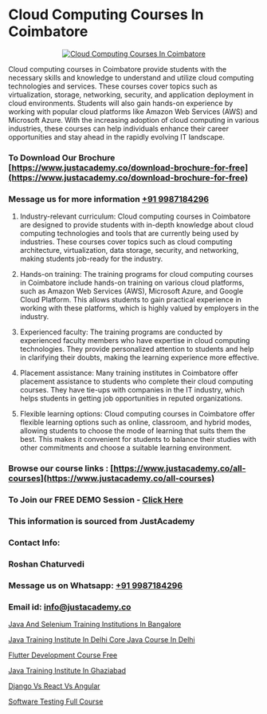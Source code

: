 # Cloud Computing Courses In Coimbatore

<p align="center">
  <a href="https://justacademy.co/all-courses">
    <img src="https://ibb.co/7V3H11Z" alt="Cloud Computing Courses In Coimbatore">
  </a>
</p>


Cloud computing courses in Coimbatore provide students with the necessary skills and knowledge to understand and utilize cloud computing technologies and services. These courses cover topics such as virtualization, storage, networking, security, and application deployment in cloud environments. Students will also gain hands-on experience by working with popular cloud platforms like Amazon Web Services (AWS) and Microsoft Azure. With the increasing adoption of cloud computing in various industries, these courses can help individuals enhance their career opportunities and stay ahead in the rapidly evolving IT landscape. 
### To Download Our Brochure [https://www.justacademy.co/download-brochure-for-free](https://www.justacademy.co/download-brochure-for-free)
### Message us for more information [+91 9987184296](https://api.whatsapp.com/send?phone=919987184296)
1) Industry-relevant curriculum: Cloud computing courses in Coimbatore are designed to provide students with in-depth knowledge about cloud computing technologies and tools that are currently being used by industries. These courses cover topics such as cloud computing architecture, virtualization, data storage, security, and networking, making students job-ready for the industry.

2) Hands-on training: The training programs for cloud computing courses in Coimbatore include hands-on training on various cloud platforms, such as Amazon Web Services (AWS), Microsoft Azure, and Google Cloud Platform. This allows students to gain practical experience in working with these platforms, which is highly valued by employers in the industry.

3) Experienced faculty: The training programs are conducted by experienced faculty members who have expertise in cloud computing technologies. They provide personalized attention to students and help in clarifying their doubts, making the learning experience more effective.

4) Placement assistance: Many training institutes in Coimbatore offer placement assistance to students who complete their cloud computing courses. They have tie-ups with companies in the IT industry, which helps students in getting job opportunities in reputed organizations.

5) Flexible learning options: Cloud computing courses in Coimbatore offer flexible learning options such as online, classroom, and hybrid modes, allowing students to choose the mode of learning that suits them the best. This makes it convenient for students to balance their studies with other commitments and choose a suitable learning environment.

### Browse our course links : [https://www.justacademy.co/all-courses](https://www.justacademy.co/all-courses) 
### To Join our FREE DEMO Session - [Click Here](https://www.justacademy.co/register-for-course-demo)


### This information is sourced from JustAcademy
### Contact Info:
### Roshan Chaturvedi
### Message us on Whatsapp: [+91 9987184296](https://api.whatsapp.com/send?phone=919987184296)
### Email id: [info@justacademy.co](mailto:info@justacademy.co)
                
[Java And Selenium Training Institutions In Bangalore](https://www.linkedin.com/pulse/java-selenium-training-institutions-bangalore-justacademy-chicago-j9rbe?trackingId=M5yGIViB7tgr2WcMJ%2BRk1g%3D%3D&lipi=urn%3Ali%3Apage%3Ad_flagship3_company_admin%3BxzhODhyIS1OF3GFeJJCsZw%3D%3D)

[Java Training Institute In Delhi Core Java Course In Delhi](https://www.linkedin.com/pulse/java-training-institute-delhi-core-course-justacademy-birmingham-wepbf?trackingId=Td%2B4zvb7vla1PfjOhcJLLQ%3D%3D&lipi=urn%3Ali%3Apage%3Ad_flagship3_company_admin%3Bc4oWIBxNQ3mB3696rH77hw%3D%3D)

[Flutter Development Course Free](https://medium.com/@prempja40/flutter-development-course-free-456d6d1d3b99)

[Java Training Institute In Ghaziabad](https://medium.com/@mahi3106/java-training-institute-in-ghaziabad-2e989441f16c)

[Django Vs React Vs Angular](https://justacademyin.github.io/Articles/Django-Vs-React-Vs-Angular)

[Software Testing Full Course](https://justacademyin.github.io/justacademy/Software-Testing-Full-Course)

